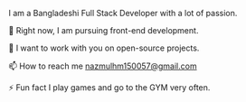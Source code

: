 I am a Bangladeshi Full Stack Developer with a lot of passion.









🌱 Right now, I am pursuing front-end development.

👯 I want to work with you on open-source projects.


📫 How to reach me nazmulhm150057@gmail.com

⚡ Fun fact I play games and go to the GYM very often.
